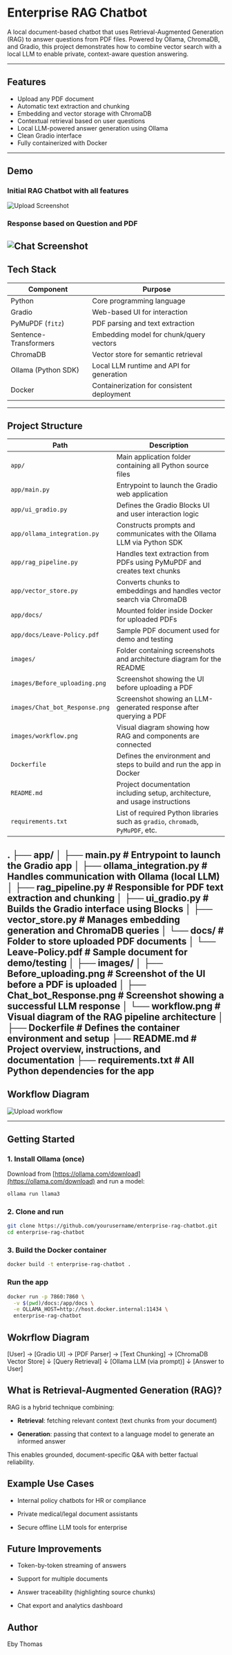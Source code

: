 # Enterprise RAG Chatbot

A local document-based chatbot that uses Retrieval-Augmented Generation (RAG) to answer questions from PDF files. Powered by Ollama, ChromaDB, and Gradio, this project demonstrates how to combine vector search with a local LLM to enable private, context-aware question answering.

---

## Features

- Upload any PDF document
- Automatic text extraction and chunking
- Embedding and vector storage with ChromaDB
- Contextual retrieval based on user questions
- Local LLM-powered answer generation using Ollama
- Clean Gradio interface
- Fully containerized with Docker
---

## Demo

### Initial  RAG Chatbot with all features
![Upload Screenshot](images/Before_uploading.png)

### Response based on Question and PDF
![Chat Screenshot](images/Chat_bot_Response.png)
---


## Tech Stack

| Component             | Purpose                                        |
|----------------------|------------------------------------------------|
| Python               | Core programming language                      |
| Gradio               | Web-based UI for interaction                   |
| PyMuPDF (`fitz`)      | PDF parsing and text extraction                |
| Sentence-Transformers | Embedding model for chunk/query vectors        |
| ChromaDB             | Vector store for semantic retrieval            |
| Ollama (Python SDK)  | Local LLM runtime and API for generation       |
| Docker               | Containerization for consistent deployment     |
---

## Project Structure
| Path                           | Description                                                                     |
| ------------------------------ | ------------------------------------------------------------------------------- |
| `app/`                         | Main application folder containing all Python source files                      |
| `app/main.py`                  | Entrypoint to launch the Gradio web application                                 |
| `app/ui_gradio.py`             | Defines the Gradio Blocks UI and user interaction logic                         |
| `app/ollama_integration.py`    | Constructs prompts and communicates with the Ollama LLM via Python SDK          |
| `app/rag_pipeline.py`          | Handles text extraction from PDFs using PyMuPDF and creates text chunks         |
| `app/vector_store.py`          | Converts chunks to embeddings and handles vector search via ChromaDB            |
| `app/docs/`                    | Mounted folder inside Docker for uploaded PDFs                                  |
| `app/docs/Leave-Policy.pdf`    | Sample PDF document used for demo and testing                                   |
| `images/`                      | Folder containing screenshots and architecture diagram for the README           |
| `images/Before_uploading.png`  | Screenshot showing the UI before uploading a PDF                                |
| `images/Chat_bot_Response.png` | Screenshot showing an LLM-generated response after querying a PDF               |
| `images/workflow.png`          | Visual diagram showing how RAG and components are connected                     |
| `Dockerfile`                   | Defines the environment and steps to build and run the app in Docker            |
| `README.md`                    | Project documentation including setup, architecture, and usage instructions     |
| `requirements.txt`             | List of required Python libraries such as `gradio`, `chromadb`, `PyMuPDF`, etc. |

.
├── app/
│   ├── main.py                  # Entrypoint to launch the Gradio app
│   ├── ollama_integration.py   # Handles communication with Ollama (local LLM)
│   ├── rag_pipeline.py         # Responsible for PDF text extraction and chunking
│   ├── ui_gradio.py            # Builds the Gradio interface using Blocks
│   ├── vector_store.py         # Manages embedding generation and ChromaDB queries
│   └── docs/                   # Folder to store uploaded PDF documents
│       └── Leave-Policy.pdf    # Sample document for demo/testing
│
├── images/
│   ├── Before_uploading.png    # Screenshot of the UI before a PDF is uploaded
│   ├── Chat_bot_Response.png   # Screenshot showing a successful LLM response
│   └── workflow.png            # Visual diagram of the RAG pipeline architecture
│
├── Dockerfile                  # Defines the container environment and setup
├── README.md                   # Project overview, instructions, and documentation
├── requirements.txt            # All Python dependencies for the app
---
## Workflow Diagram

![Upload workflow](images/workflow.png)

---

## Getting Started

### 1. Install Ollama (once)
Download from [https://ollama.com/download](https://ollama.com/download) and run a model:
```bash
ollama run llama3
```

### 2. Clone and run
```bash
git clone https://github.com/yourusername/enterprise-rag-chatbot.git
cd enterprise-rag-chatbot
```

### 3. Build the Docker container
```bash
docker build -t enterprise-rag-chatbot .
```

###  Run the app
```bash
docker run -p 7860:7860 \
  -v $(pwd)/docs:/app/docs \
  -e OLLAMA_HOST=http://host.docker.internal:11434 \
  enterprise-rag-chatbot
  ```


 ## Wokrflow Diagram
 [User] → [Gradio UI] → [PDF Parser] → [Text Chunking] → [ChromaDB Vector Store]
                                              ↓
                                  [Query Retrieval]
                                              ↓
                                  [Ollama LLM (via prompt)]
                                              ↓
                                      [Answer to User]


What is Retrieval-Augmented Generation (RAG)?
---------------------------------------------

RAG is a hybrid technique combining:

*   **Retrieval**: fetching relevant context (text chunks from your document)
    
*   **Generation**: passing that context to a language model to generate an informed answer
    

This enables grounded, document-specific Q&A with better factual reliability.

Example Use Cases
-----------------

*   Internal policy chatbots for HR or compliance
    
*   Private medical/legal document assistants
    
*   Secure offline LLM tools for enterprise
    

    

Future Improvements
-------------------

*   Token-by-token streaming of answers
    
*   Support for multiple documents
    
*   Answer traceability (highlighting source chunks)
    
*   Chat export and analytics dashboard
    

Author
------

Eby Thomas 